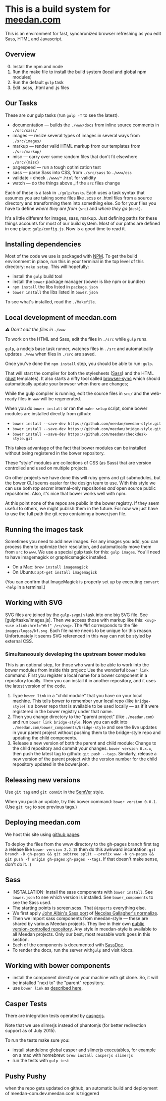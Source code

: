 # This is a build system for [meedan.com](http://meedan.com)

This is an environment for fast, synchronized browser refreshing as you edit Sass, HTML and Javascript.

## Overview

0. Install the npm and node
1. Run the make file to install the build system (local and global npm modules)
2. Run the default `gulp` task
3. Edit .scss, .html and .js files

## Our Tasks

These are our gulp tasks (run `gulp -T` to see the latest).

- documentation — builds the `./www/docs` from inline source comments in `./src/sass/`
- images — resize several types of images in several ways from `./src/images/`
- markup — render valid HTML markup from our templates from `./src/markup/`
- misc — carry over some random files that don't fit elsewhere `./src/{misc}`
- pagespeed — run a tough optimization test
- sass — parse Sass into CSS, from `./src/sass` to `./www/css`
- validate - check `./www/*.html` for validity
- watch — do the things above _if the `src` files change

Each of these is a task in `./gulp/tasks`. Each uses a task syntax that assumes you are taking some files like .scss or .html files from a source directory and transforming them into something else. So for your files you have to define *where they are from* (`src`) and *where they go* (`dest`).

It's a little different for images, sass, markup. Just defining paths for these things accounts for most of our build system. Most of our paths are defined in one place: `gulp/config.js`. Now is a good time to read it.

## Installing dependencies

Most of the code we use is packaged with [NPM](https://www.npmjs.com/ "npm"). To get the build environment in place, run this in your terminal in the top level of this directory: `make setup`. This will hopefully:

  * install the `gulp` build tool
  * install the `bower` package manager (bower is like npm or bundler)
  * `npm install` the libs listed in `package.json` 
  * `bower install` the libs listed in `bower.json`

To see what's installed, read the `./Makefile`.

## Local development of meedan.com

*:warning: Don't edit the files in `./www`*

To work on the HTML and Sass, edit the files in `./src` while `gulp` runs.

`gulp`, a nodejs base task runner, watches files in `./src` and automatically updates `./www` when files in `./src` are saved. 

Once you've done the `npm install` step, you should be able to run: `gulp`.

That will start the compiler for both the stylesheets ([Sass](sass-lang.com/)) and the HTML ([dust](http://akdubya.github.io/dustjs/ "dust") templates).  It also starts a nifty tool called [browser-sync](http://www.browsersync.io/) which should automatically update your browser when there are changes;

While the gulp compiler is running, edit the source files in `src/` and the web-ready files in `www` will be regenerated.

When you do `bower install` or ran the `make setup` script, some bower modules are installed directly from github:

- `bower install --save-dev https://github.com/meedan/meedan-style.git`
- `bower install --save-dev https://github.com/meedan/bridge-style.git`
- `bower install --save-dev https://github.com/meedan/checkdesk-style.git`

This takes advantage of the fact that bower modules can be installed without being registered in the bower repository.

These "style" modules are collections of CSS (as Sass) that are version controlled and used on multiple projects. 

On other projects we have done this will ruby gems and git submodules, but the bower CLI seems easier for the design team to use. With this style we can use both _top secret_ internal-only repositories *and* open source public repositories. Also, it's nice that bower works well with npm.

At this point none of the repos are public in the bower registry. If they seem useful to others, we might publish them in the future. For now we just have to use the full path the git repo containing a bower.json file.

## Running the images task

Sometimes you need to add new images. For any images you add, you can process them to optimize their resolution, and automatically move them from `src` to `www`. We use a special gulp task for this: `gulp images`. You'll need to have imagemagick or graphicsmagick installed. 

* On a Mac: `brew install imagemagick`
* On Ubuntu: `apt-get install imagemagick`

(You can confirm that ImageMagick is properly set up by executing `convert -help` in a terminal.)

## Working with SVG 

SVG files are joined by the `gulp-svgmin` task into one big SVG file. See [gulp/tasks/images.js]. Then we access those with markup like this: `<svg><use xlink:href="#kf" /></svg>`. The #kf corresponds to the file `images/logos/kf.svg`. Each file name needs to be unique for this reason. Unfortunately it seems SVG referenced in this way can not be styled by external CSS.

### Simultaneously developing the upstream bower modules
    
This is an optional step, for those who want to be able to work into the bower modules from inside this project: Use the wonderful `bower link` command. First you register a local name for a bower component in a repository locally. Then you can install it in another repository, and it uses the latest version of the code.

1. Type `bower link` in a "child module" that you have on your local machine. This tells bower to remember your local repo (like `bridge-style`) is a bower repo that is available to be used locally — as if it were registered in the bower registry under that name.
2. Then you change directory to the "parent project" (like `./meedan.com`) and run `bower link bridge-style`. Now you can edit into `./meedan.com/bower_components/bridge-style` and see the live updates in your parent project without pushing them to the bridge-style repo and updating the child components.
3. Release a new version of both the parent and child module: Change to the child repository and commit your changes. `bower version 0.x.x`, then push the latest tag to github: `git push --tags`. Similarly, release a new version of the parent project with the version number for the child repository updated in the bower.json.

## Releasing new versions

Use `git tag` and `git commit` in the [SemVer](http://semver.org/) style.

When you push an update, try this bower command: `bower version 0.0.1`. (Use `git tag` to see previous tags.)

## Deploying meedan.com

We host this site using [github pages](https://pages.github.com/). 

To deploy the files from the www directory to the gh-pages branch first tag a release like `bower version 2.2.15` then do this awkward incantation: `git branch -D gh-pages && git subtree split --prefix www -b gh-pages && git push -f origin gh-pages:gh-pages --tags`. If that doesn't make sense, don't do it. :)

## Sass

- INSTALLATION: Install the sass components with `bower install`. See `bower.json` to see which version is installed. See `bower_components` to see the Sass used.
- The starting points is screen.scss. That `@imports` everything else.
- We first apply [John Albin's Sass port](https://github.com/JohnAlbin/normalize-scss) of [Necolas Gallagher's normalize](https://github.com/necolas/normalize.css).
- Then we import sass components from meedan-style — these are shared by various Meedan projects. They live in their own [public version-controlled repository](github.com/meedan/meedan-style). Any style in meedan-style is available to all Meedan projects. Only our best, most reusable work goes in this section. 
- Each of the components is documented with [SassDoc](https://github.com/SassDoc/sassdoc). 
- To render the docs, run the server with`gulp` and visit /docs.


## Working with bower components 

- install the component directly on your machine with git clone. So, it will be installed "next to" the "parent" repository.
- use `bower link` as [described here]("http://sassdoc.com/getting-started/").

## Casper Tests

There are integration tests operated by [casperjs](http://casperjs.org/ "CasperJS, a navigation scripting and testing utility for PhantomJS and SlimerJS").  

Note that we use slimerjs instead of phantomjs (for better redirection support as of July 2015).

To run the tests make sure you:

- install standalone global casper and slimerjs executables, for example on a mac with homebrew: `brew install casperjs slimerjs`
- run the tests with `gulp test`

## Pushy Pushy

when the repo gets updated on github, an automatic build and deployment of meedan-com.dev.meedan.com is triggered